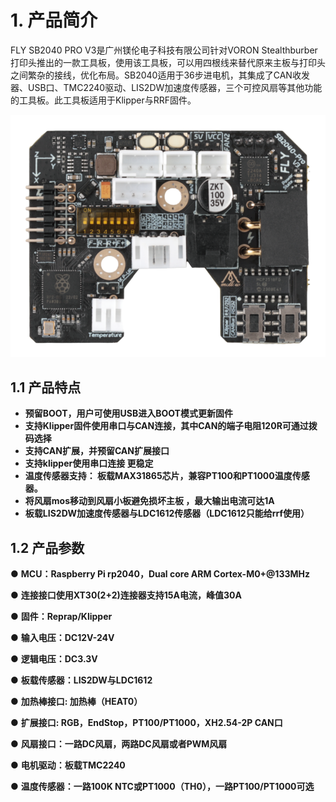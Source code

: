 # 1. 产品简介

FLY SB2040 PRO V3是广州镁伦电子科技有限公司针对VORON Stealthburber打印头推出的一款工具板，使用该工具板，可以用四根线来替代原来主板与打印头之间繁杂的接线，优化布局。SB2040适用于36步进电机，其集成了CAN收发器、USB口、TMC2240驱动、LIS2DW加速度传感器，三个可控风扇等其他功能的工具板。此工具板适用于Klipper与RRF固件。

![v3](../../images/boards/fly_sb2040_v3_pro/sb2040.png)

## 1.1 产品特点

* **预留BOOT，用户可使用USB进入BOOT模式更新固件**
* **支持Klipper固件使用串口与CAN连接，其中CAN的端子电阻120R可通过拨码选择**
* **支持CAN扩展，并预留CAN扩展接口**
*  **支持klipper使用串口连接 更稳定**
* **温度传感器支持： 板载MAX31865芯片，兼容PT100和PT1000温度传感器。**
* **将风扇mos移动到风扇小板避免损坏主板 ，最大输出电流可达1A**
* **板载LIS2DW加速度传感器与LDC1612传感器（LDC1612只能给rrf使用）**



## 1.2 产品参数

● **MCU：Raspberry Pi rp2040，Dual core ARM Cortex-M0+@133MHz**

● **连接接口使用XT30(2+2)连接器支持15A电流，峰值30A**

● **固件：Reprap/Klipper**

● **输入电压：DC12V-24V**

● **逻辑电压：DC3.3V**

● **板载传感器：LIS2DW与LDC1612**

● **加热棒接口: 加热棒（HEAT0）**

● **扩展接口: RGB，EndStop，PT100/PT1000，XH2.54-2P CAN口**

● **风扇接口：一路DC风扇，两路DC风扇或者PWM风扇**

● **电机驱动：板载TMC2240**

● **温度传感器：一路100K NTC或PT1000（TH0），一路PT100/PT1000可选**

